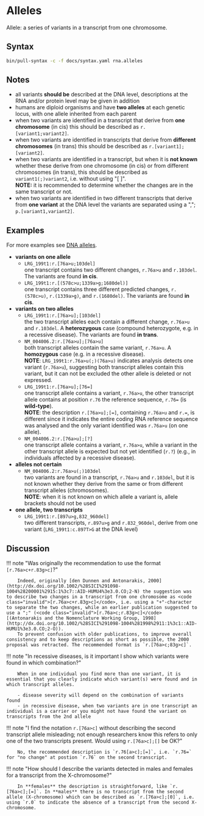 # Alleles

<!-- ## Definition -->

Allele: a series of variants in a transcript from one chromosome.

## Syntax

```sh exec="true"
bin/pull-syntax -c -f docs/syntax.yaml rna.alleles
```

## Notes

- all variants **should be** described at the DNA level, descriptions at the RNA and/or protein level may be given in addition
- humans are diploid organisms and have **two alleles** at each genetic locus, with one allele inherited from each parent
- when two variants are identified in a transcript that derive from **one chromosome** (in cis) this should be described as `r.[variant1`<code class="spot1">;</code>`variant2]`.
- when two variants are identified in transcripts that derive from **different chromosomes** (in trans) this should be described as `r.[variant1]`<code class="spot1">;</code>`[variant2]`.
- when two variants are identified in a transcript, but when it is **not known** whether these derive from one chromosome (in cis) or from different chromosomes (in trans), this should be described as `variant1`<code class="spot1">(;)</code>`variant2`, i.e. without using "[ ]".<br>
  **NOTE:** it is recommended to determine whether the changes are in the same transcript or not.
- when two variants are identified in two different transcripts that derive from **one variant** at the DNA level the variants are separated using a ","; `p.[variant1`<code class="spot1">,</code>`variant2]`.

## Examples

For more examples see [DNA alleles](../DNA/alleles.md).

- **variants on one allele**
    - `LRG_199t1:r.[76a>u;103del]`<br>
      one transcript contains two different changes, `r.76a>u` and `r.103del`. The variants are found **in cis**.
    - `LRG_199t1:r.[(578c>u;1339a>g;1680del)]`<br>
      one transcript contains three different predicted changes, `r.(578c>u)`, `r.(1339a>g)`, and `r.(1680del)`. The variants are found **in cis**.
- **variants on two alleles**
    - `LRG_199t1:r.[76a>u];[103del]`<br>
      the two transcript alleles each contain a different change, `r.76a>u` and `r.103del`. A **heterozygous** case (compound heterozygote, e.g. in a recessive disease). The variants are found **in trans**.
    - `NM_004006.2:r.[76a>u];[76a>u]`<br>
      both transcript alleles contain the same variant, `r.76a>u`. A **homozygous** case (e.g. in a recessive disease).<br>
      **NOTE**: `LRG_199t1:r.76a>u(;)(76a>u)` indicates analysis detects one variant (`r.76a>u`), suggesting both transcript alleles contain this variant, but it can not be excluded the other allele is deleted or not expressed.
    - `LRG_199t1:r.[76a>u];[76=]`<br>
      one transcript allele contains a variant, `r.76a>u`, the other transcript allele contains at position `r.76` the reference sequence, `r.76=` (is **wild-type**).<br>
      **NOTE**: the description `r.[76a>u];[=]`, containing `r.76a>u` and `r.=`, is different since it indicates the entire coding RNA reference sequence was analysed and the only variant identified was `r.76a>u` (on one allele).
    - `NM_004006.2:r.[76a>u];[?]`<br>
      one transcript allele contains a variant, `r.76a>u`, while a variant in the other transcript allele is expected but not yet identified (`r.?`) (e.g., in individuals affected by a recessive disease).
- **alleles not certain**
    - `NM_004006.2:r.76a>u(;)103del`<br>
      two variants are found in a transcript, `r.76a>u` and `r.103del`, but it is not known whether they derive from the same or from different transcript alleles (chromosomes).<br>
      **NOTE**: when it is not known on which allele a variant is, allele brackets should not be used
- **one allele, two transcripts**
    - `LRG_199t1:r.[897u>g,832_960del]`<br>
      two different transcripts, `r.897u>g` and `r.832_960del`, derive from one variant (`LRG_199t1:c.897T>G` at the DNA level)

## Discussion

!!! note "Was originally the recommendation to use the format <code class="invalid">[r.76a>c+r.83g>c]</code>?"

        Indeed, originally [den Dunnen and Antonarakis, 2000](http://dx.doi.org/10.1002/%28SICI%291098-1004%28200001%2915:1%3c7::AID-HUMU4%3e3.0.CO;2-N) the suggestion was to describe two changes in a transcript from one chromosome as <code class="invalid">[r.76a>c+r.83g>c]</code>, i.e. using a "+"-character to separate the two changes, while an earlier publication suggested to use a ";" (<code class="invalid">[r.76a>c;r.83g>c]</code> [(Antonarakis and the Nomenclature Working Group, 1998](http://dx.doi.org/10.1002/%28SICI%291098-1004%281998%2911:1%3c1::AID-HUMU1%3e3.0.CO;2-O)).
        To prevent confusion with older publications, to improve overall consistency and to keep descriptions as short as possible, the 2000 proposal was retracted. The recommended format is `r.[76a>c;83g>c]`.

!!! note "In recessive diseases, is it important I show which variants were found in which combination?"

        When in one individual you find more than one variant, it is essential that you clearly indicate which variant(s) were found and in which transcript alleles.

        - disease severity will depend on the combination of variants found
        - in recessive disease, when two variants are in one transcript an individual is a carrier or you might not have found the variant on transcripts from the 2nd allele

!!! note "I find the notation `r.[76a>c]` without describing the second transcript allele misleading; not enough researchers know this refers to only one of the two transcripts present. Would using <code class="invalid">r.[76a>c];[]</code> be OK?"

        No, the recommended description is `r.76[a>c];[=]`, i.e. `r.76=` for "no change" at postion `r.76` on the second transcript.

!!! note "How should I describe the variants detected in males and females for a transcript from the X-chromosome?"

        In **females** the description is straightforward, like `r.[76a>c];[=]`. In **males** there is no transcript from the second allele (X-chromosome) which can be described as `r.[76a>c];[0]`, i.e. using `r.0` to indicate the absence of a transcript from the second X-chromosome.
